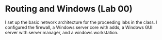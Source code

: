 # Routing and Windows (Lab 00)

I set up the basic network architecture for the proceeding labs in the class. I configured the firewall, a Windows server core with adds, a Windows GUI server with server manager, and a windows workstation.&#x20;

